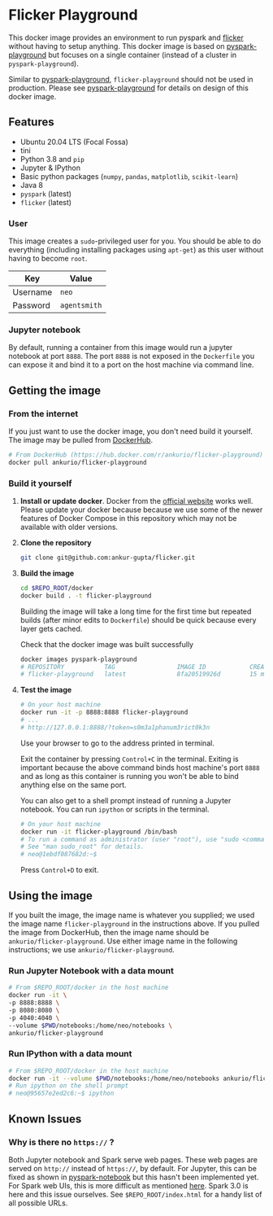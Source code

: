 # Flicker Playground
This docker image provides an environment to run pyspark and 
[flicker](https://flicker.perfectlyrandom.org/) 
without having to setup anything. This docker image is based on 
[pyspark-playground](https://github.com/ankur-gupta/pyspark-playground)
but focuses on a single container (instead of a cluster in 
`pyspark-playground`). 

Similar to 
[pyspark-playground](https://github.com/ankur-gupta/pyspark-playground),
`flicker-playground` should not be used in production. Please see 
[pyspark-playground](https://github.com/ankur-gupta/pyspark-playground)
for details on design of this docker image. 

## Features
* Ubuntu 20.04 LTS (Focal Fossa)
* tini
* Python 3.8 and `pip`
* Jupyter & IPython
* Basic python packages (`numpy`, `pandas`, `matplotlib`, `scikit-learn`)
* Java 8
* `pyspark` (latest)
* `flicker` (latest)

### User
This image creates a `sudo`-privileged user for you. You should be able to
do everything (including installing packages using `apt-get`) as this user
without having to become `root`.

| Key      | Value        |
|----------|--------------|
| Username | `neo`        |
| Password | `agentsmith` |

### Jupyter notebook
By default, running a container from this image would run a jupyter notebook
at port `8888`. The port `8888` is not exposed in the `Dockerfile` you can
expose it and bind it to a port on the host machine via command line.

## Getting the image
### From the internet
If you just want to use the docker image, you don't need build it yourself. 
The image may be pulled from 
[DockerHub](https://hub.docker.com/r/ankurio/flicker-playground).
```bash
# From DockerHub (https://hub.docker.com/r/ankurio/flicker-playground) 
docker pull ankurio/flicker-playground
```

### Build it yourself
1. **Install or update docker**. Docker from the
[official website](https://docs.docker.com/get-docker/) works well. Please
update your docker because because we use some of the newer features of
Docker Compose in this repository which may not be available with older
versions.

2. **Clone the repository**
    ```bash
    git clone git@github.com:ankur-gupta/flicker.git
    ```
3. **Build the image**
    ```bash
   cd $REPO_ROOT/docker
   docker build . -t flicker-playground
    ```
   Building the image will take a long time for the first time but repeated 
   builds (after minor edits to `Dockerfile`) should be quick because 
   every layer gets cached.

   Check that the docker image was built successfully
   ```bash
   docker images pyspark-playground
   # REPOSITORY           TAG                 IMAGE ID            CREATED             SIZE
   # flicker-playground   latest              8fa20519926d        15 minutes ago      1.39GB
   ```

4. **Test the image**
   ```bash
   # On your host machine
   docker run -it -p 8888:8888 flicker-playground
   # ...
   # http://127.0.0.1:8888/?token=s0m3a1phanum3rict0k3n
   ```
   Use your browser to go to the address printed in terminal.

   Exit the container by pressing `Control+C` in the
   terminal. Exiting is important because the above command binds host
   machine's port `8888` and as long as this container is running you won't be
   able to bind anything else on the same port.

   You can also get to a shell prompt instead of running a Jupyter
   notebook. You can run `ipython` or scripts in the terminal.
   ```bash
   # On your host machine
   docker run -it flicker-playground /bin/bash
   # To run a command as administrator (user "root"), use "sudo <command>".
   # See "man sudo_root" for details.
   # neo@1ebdf087682d:~$  
   ```
   Press `Control+D` to exit.
   
## Using the image
If you built the image, the image name is whatever you supplied; we used the
image name `flicker-playground` in the instructions above. If you pulled the
image from DockerHub, then the image name should be 
`ankurio/flicker-playground`. Use either image name in the following 
instructions; we use `ankurio/flicker-playground`.

### Run Jupyter Notebook with a data mount
```bash
# From $REPO_ROOT/docker in the host machine
docker run -it \
-p 8888:8888 \
-p 8080:8080 \
-p 4040:4040 \
--volume $PWD/notebooks:/home/neo/notebooks \
ankurio/flicker-playground
```

### Run IPython with a data mount
```bash
# From $REPO_ROOT/docker in the host machine
docker run -it --volume $PWD/notebooks:/home/neo/notebooks ankurio/flicker-playground /bin/bash
# Run ipython on the shell prompt
# neo@95657e2ed2c6:~$ ipython 
``` 

## Known Issues
### Why is there no `https://` ?
Both Jupyter notebook and Spark serve web pages. These web pages are served
on `http://` instead of `https://`, by default. For Jupyter, this can be
fixed as shown in
[pyspark-notebook](https://github.com/jupyter/docker-stacks/blob/master/base-notebook/jupyter_notebook_config.py#L18)
but this hasn't been implemented yet. For Spark web UIs, this is more
difficult as mentioned
[here](https://stackoverflow.com/questions/44936756/how-to-configure-spark-standalones-web-ui-for-https).
Spark 3.0 is here and this issue ourselves. See `$REPO_ROOT/index.html` for a handy list
of all possible URLs.
